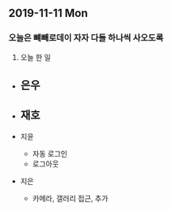 ## 2019-11-11 Mon
### 오늘은 뺴빼로데이 자자 다들 하나씩 사오도록

1. 오늘 한 일
- 은우
  - 

- 재호
  -

- 지윤
  - 자동 로그인
  - 로그아웃

- 지은
  - 카메라, 갤러리 접근, 추가
